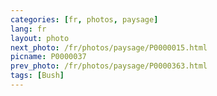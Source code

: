 ```yaml
---
categories: [fr, photos, paysage]
lang: fr
layout: photo
next_photo: /fr/photos/paysage/P0000015.html
picname: P0000037
prev_photo: /fr/photos/paysage/P0000363.html
tags: [Bush]
---
```

